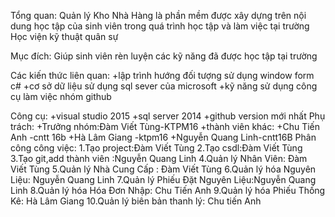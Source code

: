 Tổng quan: 
	Quản lý Kho Nhà Hàng là phần mềm được xây dựng trên nội dung học tập của sinh viên trong quá trình
	học tập và làm việc tại trường Học viện kỹ thuật quân sự

Mục đích:
	Giúp sinh viên rèn luyện các kỹ năng đã được học tập tại trường

Các kiến thức liên quan:
	+lập trình hướng đối tượng sử dụng window form c#
	+cơ sở dữ liệu sử dụng sql sever của microsoft
	+kỹ năng sử dụng công cụ làm việc nhóm github

Công cụ:
	+visual studio 2015
	+sql server 2014
	+github version mới nhất
Phụ trách:
	+Trưởng nhóm:Đàm Viết Tùng-KTPM16
	+thành viên khác:
		+Chu Tiến Anh -cntt 16b
		+Hà Lâm Giang -ktpm16
		+Nguyễn Quang Linh-cntt16B
Phân công công việc:
	1.Tạo project:Đàm Viết Tùng
	2.Tạo csdl:Đàm Viết Tùng
	3.Tạo git,add thành viên :Nguyễn Quang Linh
	4.Quản lý Nhân Viên: Đàm Viết Tùng
	5.Quản lý Nhà Cung Cấp : Đàm Viết Tùng
	6.Quản lý hóa Nguyên Liệu: Nguyễn Quang Linh
	7.Quản lý Phiếu Đặt Nguyên Liệu:Nguyễn Quang Linh
    	8.Quản lý hóa Hóa Đơn Nhập: Chu Tiến Anh
	9.Quản lý hóa Phiếu Thống Kê: Hà Lâm Giang
        10.Quản lý biên bản thanh lý: Chu tiến Anh
        
        